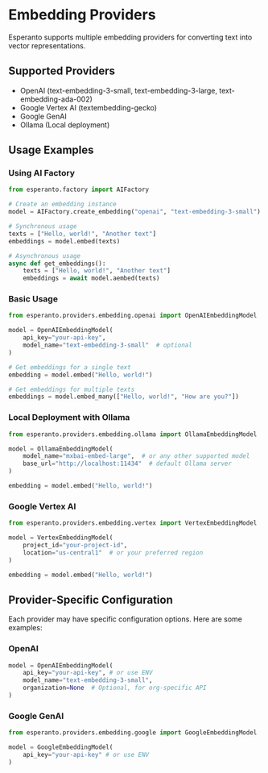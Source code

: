 # Embedding Providers

Esperanto supports multiple embedding providers for converting text into vector representations.

## Supported Providers

- OpenAI (text-embedding-3-small, text-embedding-3-large, text-embedding-ada-002)
- Google Vertex AI (textembedding-gecko)
- Google GenAI
- Ollama (Local deployment)

## Usage Examples

### Using AI Factory

```python
from esperanto.factory import AIFactory

# Create an embedding instance
model = AIFactory.create_embedding("openai", "text-embedding-3-small")

# Synchronous usage
texts = ["Hello, world!", "Another text"]
embeddings = model.embed(texts)

# Asynchronous usage
async def get_embeddings():
    texts = ["Hello, world!", "Another text"]
    embeddings = await model.aembed(texts)
```

### Basic Usage
```python
from esperanto.providers.embedding.openai import OpenAIEmbeddingModel

model = OpenAIEmbeddingModel(
    api_key="your-api-key",
    model_name="text-embedding-3-small"  # optional
)

# Get embeddings for a single text
embedding = model.embed("Hello, world!")

# Get embeddings for multiple texts
embeddings = model.embed_many(["Hello, world!", "How are you?"])
```

### Local Deployment with Ollama
```python
from esperanto.providers.embedding.ollama import OllamaEmbeddingModel

model = OllamaEmbeddingModel(
    model_name="mxbai-embed-large",  # or any other supported model
    base_url="http://localhost:11434"  # default Ollama server
)

embedding = model.embed("Hello, world!")
```

### Google Vertex AI
```python
from esperanto.providers.embedding.vertex import VertexEmbeddingModel

model = VertexEmbeddingModel(
    project_id="your-project-id",
    location="us-central1"  # or your preferred region
)

embedding = model.embed("Hello, world!")
```

## Provider-Specific Configuration

Each provider may have specific configuration options. Here are some examples:

### OpenAI
```python
model = OpenAIEmbeddingModel(
    api_key="your-api-key", # or use ENV
    model_name="text-embedding-3-small",
    organization=None  # Optional, for org-specific API
)
```

### Google GenAI
```python
from esperanto.providers.embedding.google import GoogleEmbeddingModel

model = GoogleEmbeddingModel(
    api_key="your-api-key" # or use ENV
)
```
